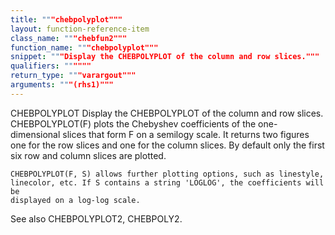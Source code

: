 ```yaml
---
title: """chebpolyplot"""
layout: function-reference-item
class_name: """chebfun2"""
function_name: """chebpolyplot"""
snippet: """Display the CHEBPOLYPLOT of the column and row slices."""
qualifiers: """"""
return_type: """varargout"""
arguments: """(rhs1)"""
---
```


 CHEBPOLYPLOT   Display the CHEBPOLYPLOT of the column and row slices.
    CHEBPOLYPLOT(F) plots the Chebyshev coefficients of the one-dimensional
    slices that form F on a semilogy scale. It returns two figures one for the
    row slices and one for the column slices. By default only the first six row
    and column slices are plotted.
 
    CHEBPOLYPLOT(F, S) allows further plotting options, such as linestyle,
    linecolor, etc. If S contains a string 'LOGLOG', the coefficients will be
    displayed on a log-log scale.
 
  See also CHEBPOLYPLOT2, CHEBPOLY2.
